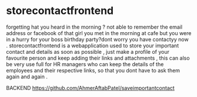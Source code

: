 # storecontactfrontend
forgetting hat you heard in the morning ? not able to remember the email address or facebook of that girl you met in the morning at cafe but you were in a hurry for your boss birthday party?dont worry you have contactyy now . storecontactfrontend is a webapplication used to store your important contact and details  as soon as possible , just make a profile of your favourite person and keep adding their links and attachments , this can also be very use full for HR managers who can keep the details of the employees and their respective links, so that you dont have to ask them again and again .

BACKEND https://github.com/AhmerAftabPatel/saveimportantcontact
